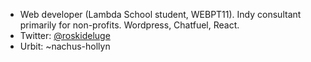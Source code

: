 - Web developer (Lambda School student, WEBPT11). Indy consultant primarily for non-profits. Wordpress, Chatfuel, React. 
- Twitter: [@roskideluge](https://twitter.com/roskideluge) 
- Urbit: ~nachus-hollyn
